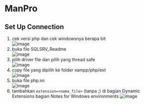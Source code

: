# ManPro

## Set Up Connection
1. cek versi php dan cek windowsnya berapa bit <br>
![image](https://user-images.githubusercontent.com/44316758/67177368-7876c780-f3f8-11e9-8ba9-141191b2e2a6.png) <br>
2. buka file SQLSRV_Readme <br>
![image](https://user-images.githubusercontent.com/44316758/67177420-9fcd9480-f3f8-11e9-9105-81cedee45c47.png) <br>
3. pilih driver file dan pilih yang thread safe <br>
![image](https://user-images.githubusercontent.com/44316758/67177438-ba077280-f3f8-11e9-96d0-ad2f4ca3460f.png) <br>
4. copy file yang dipilih ke folder xampp/php/ext <br>
![image](https://user-images.githubusercontent.com/44316758/67177481-ef13c500-f3f8-11e9-91ac-f7cbcc9bde95.png) <br>
5. buka file php.ini <br>
![image](https://user-images.githubusercontent.com/44316758/67177507-094da300-f3f9-11e9-859a-343c9d0c562c.png) <br>
6. tambahkan `extension=<nama_file>` (tanpa ;) di bagian Dynamic Extensions bagian Notes for Windows environments
![image](https://user-images.githubusercontent.com/44316758/67177541-25e9db00-f3f9-11e9-9d2a-b267db8a6c7f.png)
